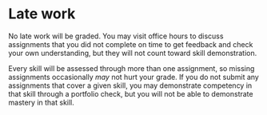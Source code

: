 # Late work

No late work will be graded. You may visit office hours to discuss assignments that you did not complete on time to get feedback and check your own understanding, but they will not count toward skill demonstration.

Every skill will be assessed through more than one assignment, so missing assignments occasionally *may* not hurt your grade. If you do not submit any assignments that cover a given skill, you may demonstrate competency in that skill through a portfolio check, but you will not be able to demonstrate mastery in that skill.
